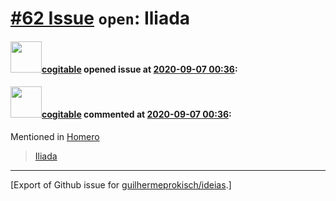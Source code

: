 # [\#62 Issue](https://github.com/guilhermeprokisch/ideias/issues/62) `open`: Iliada

#### <img src="https://avatars.githubusercontent.com/in/77300?v=4" width="50">[cogitable](https://github.com/apps/cogitable) opened issue at [2020-09-07 00:36](https://github.com/guilhermeprokisch/ideias/issues/62):

 

#### <img src="https://avatars.githubusercontent.com/in/77300?v=4" width="50">[cogitable](https://github.com/apps/cogitable) commented at [2020-09-07 00:36](https://github.com/guilhermeprokisch/ideias/issues/62#issuecomment-687949756):

Mentioned in [Homero](61#issuecomment-687949669)  
 > [Iliada](62)


-------------------------------------------------------------------------------



[Export of Github issue for [guilhermeprokisch/ideias](https://github.com/guilhermeprokisch/ideias).]
